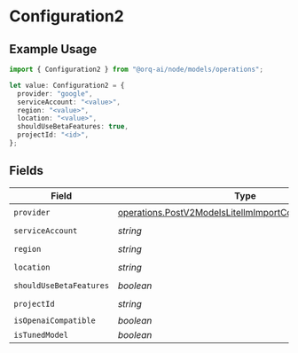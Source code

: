 # Configuration2

## Example Usage

```typescript
import { Configuration2 } from "@orq-ai/node/models/operations";

let value: Configuration2 = {
  provider: "google",
  serviceAccount: "<value>",
  region: "<value>",
  location: "<value>",
  shouldUseBetaFeatures: true,
  projectId: "<id>",
};
```

## Fields

| Field                                                                                                                                  | Type                                                                                                                                   | Required                                                                                                                               | Description                                                                                                                            |
| -------------------------------------------------------------------------------------------------------------------------------------- | -------------------------------------------------------------------------------------------------------------------------------------- | -------------------------------------------------------------------------------------------------------------------------------------- | -------------------------------------------------------------------------------------------------------------------------------------- |
| `provider`                                                                                                                             | [operations.PostV2ModelsLitellmImportConfigurationProvider](../../models/operations/postv2modelslitellmimportconfigurationprovider.md) | :heavy_check_mark:                                                                                                                     | N/A                                                                                                                                    |
| `serviceAccount`                                                                                                                       | *string*                                                                                                                               | :heavy_check_mark:                                                                                                                     | N/A                                                                                                                                    |
| `region`                                                                                                                               | *string*                                                                                                                               | :heavy_check_mark:                                                                                                                     | N/A                                                                                                                                    |
| `location`                                                                                                                             | *string*                                                                                                                               | :heavy_check_mark:                                                                                                                     | N/A                                                                                                                                    |
| `shouldUseBetaFeatures`                                                                                                                | *boolean*                                                                                                                              | :heavy_check_mark:                                                                                                                     | N/A                                                                                                                                    |
| `projectId`                                                                                                                            | *string*                                                                                                                               | :heavy_check_mark:                                                                                                                     | N/A                                                                                                                                    |
| `isOpenaiCompatible`                                                                                                                   | *boolean*                                                                                                                              | :heavy_minus_sign:                                                                                                                     | N/A                                                                                                                                    |
| `isTunedModel`                                                                                                                         | *boolean*                                                                                                                              | :heavy_minus_sign:                                                                                                                     | N/A                                                                                                                                    |